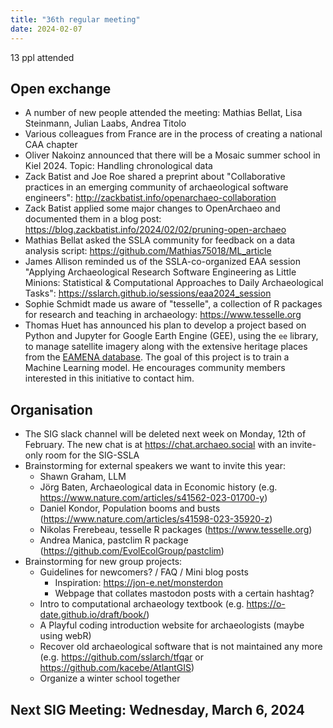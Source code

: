 ```yaml
---
title: "36th regular meeting"
date: 2024-02-07
---
```


13 ppl attended

## Open exchange

- A number of new people attended the meeting: Mathias Bellat, Lisa Steinmann, Julian Laabs, Andrea Titolo
- Various colleagues from France are in the process of creating a national CAA chapter
- Oliver Nakoinz announced that there will be a Mosaic summer school in Kiel 2024. Topic: Handling chronological data
- Zack Batist and Joe Roe shared a preprint about "Collaborative practices in an emerging community of archaeological software engineers": http://zackbatist.info/openarchaeo-collaboration
- Zack Batist applied some major changes to OpenArchaeo and documented them in a blog post: https://blog.zackbatist.info/2024/02/02/pruning-open-archaeo
- Mathias Bellat asked the SSLA community for feedback on a data analysis script: https://github.com/Mathias75018/ML_article
- James Allison reminded us of the SSLA-co-organized EAA session "Applying Archaeological Research Software Engineering as Little Minions: Statistical & Computational Approaches to Daily Archaeological Tasks": https://sslarch.github.io/sessions/eaa2024_session
- Sophie Schmidt made us aware of "tesselle", a collection of R packages for research and teaching in archaeology: https://www.tesselle.org
- Thomas Huet has announced his plan to develop a project based on Python and Jupyter for Google Earth Engine (GEE), using the `ee` library, to manage satellite imagery along with the extensive heritage places from the [EAMENA database](https://eamena.org/database). The goal of this project is to train a Machine Learning model. He encourages community members interested in this initiative to contact him.

## Organisation

- The SIG slack channel will be deleted next week on Monday, 12th of February. The new chat is at https://chat.archaeo.social with an invite-only room for the SIG-SSLA
- Brainstorming for external speakers we want to invite this year:
	- Shawn Graham, LLM
	- Jörg Baten, Archaeological data in Economic history (e.g. https://www.nature.com/articles/s41562-023-01700-y)
	- Daniel Kondor, Population booms and busts (https://www.nature.com/articles/s41598-023-35920-z)
	- Nikolas Frerebeau, tesselle R packages (https://www.tesselle.org)
	- Andrea Manica, pastclim R package (https://github.com/EvolEcolGroup/pastclim)
- Brainstorming for new group projects:
	- Guidelines for newcomers? / FAQ / Mini blog posts
		- Inspiration: https://jon-e.net/monsterdon
		- Webpage that collates mastodon posts with a certain hashtag?
	- Intro to computational archaeology textbook (e.g. https://o-date.github.io/draft/book/)
	- A Playful coding introduction website for archaeologists (maybe using webR)
	- Recover old archaeological software that is not maintained any more (e.g. https://github.com/sslarch/tfqar or https://github.com/kacebe/AtlantGIS)
	- Organize a winter school together

## Next SIG Meeting: Wednesday, March 6, 2024
